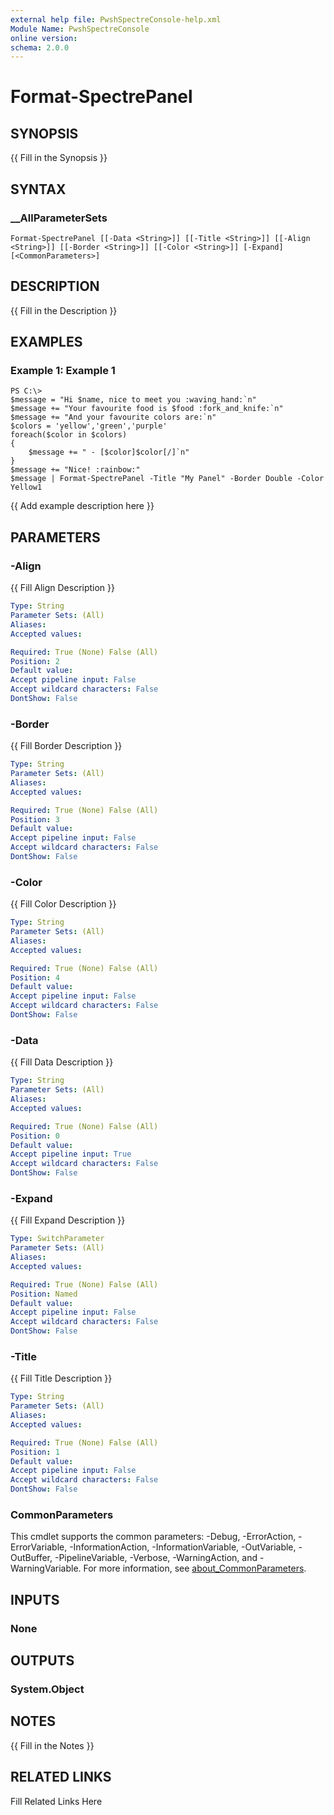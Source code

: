 ```yaml
---
external help file: PwshSpectreConsole-help.xml
Module Name: PwshSpectreConsole
online version:
schema: 2.0.0
---
```


# Format-SpectrePanel

## SYNOPSIS

{{ Fill in the Synopsis }}

## SYNTAX

### __AllParameterSets

```
Format-SpectrePanel [[-Data <String>]] [[-Title <String>]] [[-Align <String>]] [[-Border <String>]] [[-Color <String>]] [-Expand] [<CommonParameters>]
```

## DESCRIPTION

{{ Fill in the Description }}

## EXAMPLES

### Example 1: Example 1

```
PS C:\>
$message = "Hi $name, nice to meet you :waving_hand:`n"
$message += "Your favourite food is $food :fork_and_knife:`n"
$message += "And your favourite colors are:`n"
$colors = 'yellow','green','purple'
foreach($color in $colors)
{
    $message += " - [$color]$color[/]`n"
}
$message += "Nice! :rainbow:"
$message | Format-SpectrePanel -Title "My Panel" -Border Double -Color Yellow1
```

{{ Add example description here }}

## PARAMETERS

### -Align

{{ Fill Align Description }}

```yaml
Type: String
Parameter Sets: (All)
Aliases:
Accepted values:

Required: True (None) False (All)
Position: 2
Default value:
Accept pipeline input: False
Accept wildcard characters: False
DontShow: False
```

### -Border

{{ Fill Border Description }}

```yaml
Type: String
Parameter Sets: (All)
Aliases:
Accepted values:

Required: True (None) False (All)
Position: 3
Default value:
Accept pipeline input: False
Accept wildcard characters: False
DontShow: False
```

### -Color

{{ Fill Color Description }}

```yaml
Type: String
Parameter Sets: (All)
Aliases:
Accepted values:

Required: True (None) False (All)
Position: 4
Default value:
Accept pipeline input: False
Accept wildcard characters: False
DontShow: False
```

### -Data

{{ Fill Data Description }}

```yaml
Type: String
Parameter Sets: (All)
Aliases:
Accepted values:

Required: True (None) False (All)
Position: 0
Default value:
Accept pipeline input: True
Accept wildcard characters: False
DontShow: False
```

### -Expand

{{ Fill Expand Description }}

```yaml
Type: SwitchParameter
Parameter Sets: (All)
Aliases:
Accepted values:

Required: True (None) False (All)
Position: Named
Default value:
Accept pipeline input: False
Accept wildcard characters: False
DontShow: False
```

### -Title

{{ Fill Title Description }}

```yaml
Type: String
Parameter Sets: (All)
Aliases:
Accepted values:

Required: True (None) False (All)
Position: 1
Default value:
Accept pipeline input: False
Accept wildcard characters: False
DontShow: False
```


### CommonParameters

This cmdlet supports the common parameters: -Debug, -ErrorAction, -ErrorVariable, -InformationAction, -InformationVariable, -OutVariable, -OutBuffer, -PipelineVariable, -Verbose, -WarningAction, and -WarningVariable. For more information, see [about_CommonParameters](http://go.microsoft.com/fwlink/?LinkID=113216).

## INPUTS

### None



## OUTPUTS

### System.Object



## NOTES

{{ Fill in the Notes }}

## RELATED LINKS

Fill Related Links Here
